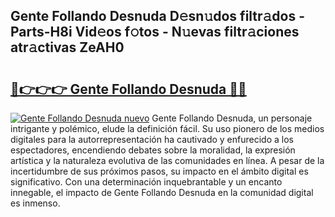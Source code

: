 ## Gente Follando Desnuda D𝚎sn𝚞dos filtr𝚊dos - Parts-H8i Vid𝚎os f𝚘tos - N𝚞evas filtr𝚊ciones atr𝚊ctivas ZeAH0

# <h2><a href="http://mb4qtw.tromn.icu/?c=Gente+Follando+Desnuda">🔗👉👉👉 Gente Follando Desnuda 🔗🔗</a></h2>

[![Gente Follando Desnuda nuevo](https://i.imgur.com/pEAQMta.gif)](http://mb4qtw.tromn.icu/?c=Gente+Follando+Desnuda)
Gente Follando Desnuda, un personaje intrigante y polémico, elude la definición fácil. Su uso pionero de los medios digitales para la autorrepresentación ha cautivado y enfurecido a los espectadores, encendiendo debates sobre la moralidad, la expresión artística y la naturaleza evolutiva de las comunidades en línea. A pesar de la incertidumbre de sus próximos pasos, su impacto en el ámbito digital es significativo. Con una determinación inquebrantable y un encanto innegable, el impacto de Gente Follando Desnuda en la comunidad digital es inmenso.
